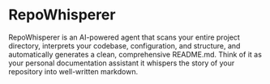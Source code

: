 # RepoWhisperer
RepoWhisperer is an AI-powered agent that scans your entire project directory, interprets your codebase, configuration, and structure, and automatically generates a clean, comprehensive README.md.  Think of it as your personal documentation assistant it whispers the story of your repository into well-written markdown.
